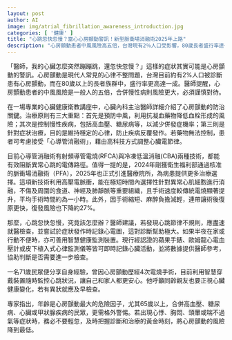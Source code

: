 ```yaml
---
layout: post
author: AI
image: img/atrial_fibrillation_awareness_introduction.jpg
categories: [ '健康' ]
title: "心跳忽快忽慢？當心心房顫動警訊！新型脈衝場消融術2025年上路"
description: "心房顫動患者中風風險高五倍，台灣現有2％人口受影響，80歲長者盛行率達一成。專家解析三大治療重點，包含預防中風、控制慢性病與心律穩定。2025年脈衝場消融術引進醫療院所，縮短手術和恢復時間，復發率降27%。醫師提醒：心跳不規律應即時檢查，善用智慧裝置監控心健康，及早診斷、治療最關鍵。"
---
```

「醫師，我的心臟怎麼突然蹦蹦跳，還忽快忽慢？」這樣的症狀其實可能是心房顫動的警訊。心房顫動是現代人常見的心律不整問題，台灣目前約有2%人口被診斷患有心房顫動，而在80歲以上的長者族群中，盛行率更高達一成。醫師提醒，心房顫動患者的中風風險是一般人的五倍，合併慢性病則風險更大，必須謹慎對待。

在一場專業的心臟健康衛教講座中，心臟內科主治醫師詳細介紹了心房顫動的防治關鍵。治療原則有三大重點：首先是預防中風，利用抗凝血藥物降低血栓形成的風險；其次是控制慢性疾病，包括高血壓、糖尿病等，以減少併發症機率；第三則是針對症狀治療，目的是維持穩定的心律，防止疾病反覆發作。若藥物無法控制，患者可考慮接受「心導管消融術」，藉由高科技方式調整心臟電節律。

目前心導管消融術有射頻導管電燒(RFCA)與冷凍低溫消融(CBA)兩種技術，都能有效阻斷異常心跳的電傳路徑。值得一提的是，2024年剛獲衛生福利部通過核准的脈衝場消融術（PFA），2025年也正式引進醫療院所，為病患提供更多治療選擇。這項新技術利用高壓電脈衝，能在極短時間內選擇性針對異常心肌細胞進行消融，不傷及周圍的食道、神經及肺靜脈等重要組織，且手術速度較傳統電燒顯著提升，平均手術時間約為一小時。此外，因手術縮短、麻醉負擔減輕，連帶讓術後復原更快，復發風險也下降約27%。

那麼，心跳忽快忽慢，究竟該怎麼辦？醫師建議，若發現心跳節律不規則，應盡速就醫檢查，並嘗試於症狀發作時記錄心電圖，這對診斷幫助極大。如果半夜在家或行動不便時，亦可善用智慧健康監測裝置。現行經認證的蘋果手錶、歐姆龍心電血壓計或皮下植入式心律監測儀等皆可即時記錄心臟活動，並將數據提供醫師參考，協助判斷是否需要進一步檢查。

一名71歲民眾便分享自身經驗，曾因心房顫動歷經4次電燒手術，目前利用智慧穿戴裝置隨時監控心跳狀況，讓自己和家人都更安心。他呼籲同齡親友也要正視心臟健康變化，若有異狀就應及早檢查。

專家指出，年齡是心房顫動最大的危險因子，尤其65歲以上，合併高血壓、糖尿病、心臟或甲狀腺疾病的民眾，更需格外警惕。若出現心悸、胸悶、頭暈或喘不過氣等症狀時，務必不要輕忽，及時把握診斷和治療的黃金時刻，將心房顫動的風險降到最低。